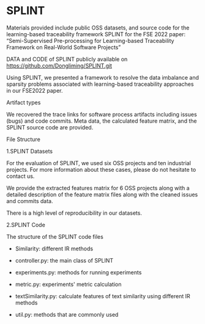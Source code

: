 # SPLINT
Materials provided include public OSS datasets, and source code for the learning-based traceability framework SPLINT for the FSE 2022 paper: “Semi-Supervised Pre-processing for Learning-based Traceability Framework on Real-World Software Projects”

DATA and CODE of SPLINT publicly available on https://github.com/Dongliming/SPLINT.git


Using SPLINT, we presented a framework to resolve the data imbalance and sparsity problems associated with learning-based traceability approaches in our FSE2022 paper.


Artifact types

We recovered the trace links for software process artifacts including issues (bugs) and code commits. Meta data, the calculated feature matrix, and the SPLINT source code are provided.


File Structure

1.SPLINT Datasets

For the evaluation of SPLINT, we used six OSS projects and ten industrial projects. For more information about these cases, please do not hesitate to contact us.

We provide the extracted features matrix for 6 OSS projects along with a detailed description of the feature matrix files along with the cleaned issues and commits data.

There is a high level of reproducibility in our datasets.

 
2.SPLINT Code

The structure of the SPLINT code files

- Similarity: different IR methods

- controller.py: the main class of SPLINT

- experiments.py: methods for running experiments

- metric.py: experiments' metric calculation

- textSimilarity.py: calculate features of text similarity using different IR methods

- util.py: methods that are commonly used
